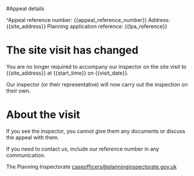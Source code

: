 #Appeal details

^Appeal reference number: {{appeal_reference_number}}
Address: {{site_address}}
Planning application reference: {{lpa_reference}}

# The site visit has changed

You are no longer required to accompany our inspector on the site visit to {{site_address}} at {{start_time}} on {{visit_date}}.

Our inspector (or their representative) will now carry out the inspection on their own.

# About the visit

If you see the inspector, you cannot give them any documents or discuss the appeal with them.

If you need to contact us, include our reference number in any communication.

The Planning Inspectorate
caseofficers@planninginspectorate.gov.uk
